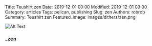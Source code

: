 Title: Teushirt zen
Date: 2019-12-01 00:00
Modified: 2019-12-01 00:00
Category: articles
Tags: pelican, publishing
Slug: zen
Authors: robrob
Summary: Teushirt zen
Featured_image: images/dithers/zen.png

![Alt Text]({static}/original_images/zen_original.png)
### _zen
